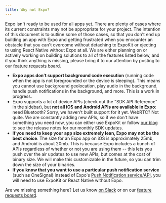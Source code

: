 ```yaml
---
title: Why not Expo?
---
```


Expo isn't ready to be used for all apps yet. There are plenty of cases where its current constraints may not be appropriate for your project. The intention of this document is to outline some of those cases, so that you don't end up building an app with Expo and getting frustrated when you encounter an obstacle that you can't overcome without detaching to ExpoKit or ejecting to using React Native without Expo at all. We are either planning on or actively working on building solutions to all of the features listed below, and if you think anything is missing, please bring it to our attention by posting to our [feature requests board](https://expo.canny.io/feature-requests).

- **Expo apps don't support background code execution** (running code when the app is not foregrounded or the device is sleeping). This means you cannot use background geolocation, play audio in the background, handle push notifications in the background, and more. This is a work in progress.
- Expo supports a lot of device APIs (check out the "SDK API Reference" in the sidebar), but **not all iOS and Android APIs are available in Expo**: need Bluetooth? Sorry, we haven't built support for it yet. WebRTC? Not quite. We are constantly adding new APIs, so if we don't have something you need now, you can either use ExpoKit or follow [our blog](https://blog.expo.io) to see the release notes for our monthly SDK updates.
- **If you need to keep your app size extremely lean, Expo may not be the best choice**. The size for an Expo app on iOS is approximately 25mb, and Android is about 20mb. This is because Expo includes a bunch of APIs regardless of whether or not you are using them -- this lets you push over the air updates to use new APIs, but comes at the cost of binary size. We will make this customizable in the future, so you can trim down the size of your binaries.
- **If you know that you want to use a particular push notification service** (such as OneSignal) instead of Expo's [Push Notification service/API](../guides/push-notifications.html), you will need to use ExpoKit or React Native without Expo.

Are we missing something here? Let us know [on Slack](http://slack.expo.io/) or on our [feature requests board](https://expo.canny.io/feature-requests).
